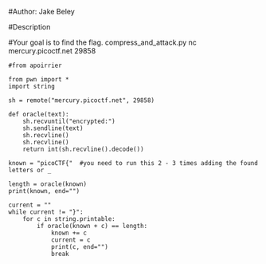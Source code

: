 #Author: Jake Beley

#Description

#Your goal is to find the flag. compress_and_attack.py nc mercury.picoctf.net 29858

```
#from apoirrier

from pwn import *
import string

sh = remote("mercury.picoctf.net", 29858)

def oracle(text):
    sh.recvuntil("encrypted:")
    sh.sendline(text)
    sh.recvline()
    sh.recvline()
    return int(sh.recvline().decode())

known = "picoCTF{"  #you need to run this 2 - 3 times adding the found letters or _

length = oracle(known)
print(known, end="")

current = ""
while current != "}":
    for c in string.printable:
        if oracle(known + c) == length:
            known += c
            current = c
            print(c, end="")
            break
```
